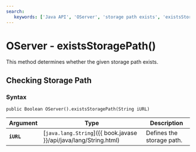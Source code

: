 ```yaml
---
search:
   keywords: ['Java API', 'OServer', 'storage path exists', 'existsStoragePath']
---
```


# OServer - existsStoragePath()

This method determines whether the given storage path exists.

## Checking Storage Path

### Syntax

```
public Boolean OServer().existsStoragePath(String iURL)
```

| Argument | Type | Description |
|---|---|---|
| **`iURL`** | [`java.lang.String`]({{ book.javase }}/api/java/lang/String.html) | Defines the storage path. |



